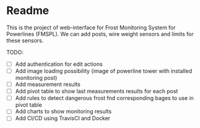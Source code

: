 # Readme

This is the project of web-interface for Frost Monitoring System for Powerlines (FMSPL). We can add posts, wire weight sensors and limits for these sensors. 

TODO:

- [ ] Add authentication for edit actions
- [ ] Add image loading possibility (image of powerline tower with installed monitoring post)
- [ ] Add measurement results
- [ ] Add pivot table to show last measurements results for each post
- [ ] Add rules to detect dangerous frost fnd corresponding bages to use in pivot table
- [ ] Add charts to show monitoring results
- [ ] Add CI/CD using TravisCI and Docker
